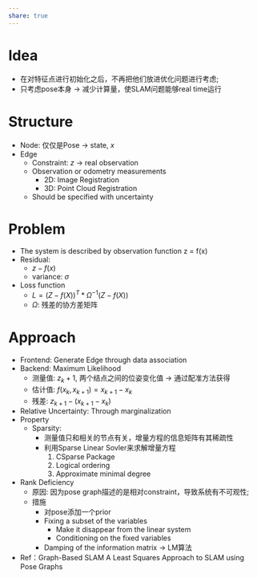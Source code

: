 ```yaml
---
share: true
---
```


# Idea
- 在对特征点进行初始化之后，不再把他们放进优化问题进行考虑;
- 只考虑pose本身 → 减少计算量，使SLAM问题能够real time运行

# Structure
- Node: 仅仅是Pose → state, $x$
- Edge
	- Constraint: 	$z$ → real observation
	- Observation or odometry measurements
		- 2D: Image Registration
		- 3D: Point Cloud Registration
	- Should be specified with uncertainty

 # Problem
 - The system is described by observation function z = f(x)
 - Residual: 
	 - $z - f(x)$
	 - variance: $\sigma$
- Loss function
	- $L = (Z - f(X))^T*\Omega^{-1}(Z - f(X))$
	- $\Omega$: 残差的协方差矩阵

# Approach
- Frontend: Generate Edge through data association
- Backend: Maximum Likelihood
	- 测量值: $z_k+1$, 两个结点之间的位姿变化值 → 通过配准方法获得
	- 估计值: $f(x_k, x_{k+1}) = x_{k+1} - x_k$
	- 残差: $z_{k+1} - (x_{k+1} - x_k)$
- Relative Uncertainty: Through marginalization
- Property
	- Sparsity: 
		- 测量值只和相关的节点有关，增量方程的信息矩阵有其稀疏性
		- 利用Sparse Linear Sovler来求解增量方程
			1. CSparse Package
			2. Logical ordering 
			3. Approximate minimal degree
- Rank Deficiency
	- 原因: 因为pose graph描述的是相对constraint，导致系统有不可观性;
	- 措施
		- 对pose添加一个prior
		- Fixing a subset of the variables
			- Make it disappear from the linear system
			- Conditioning on the fixed variables
		- Damping of the information matrix → LM算法
- Ref：Graph-Based SLAM A Least Squares Approach to  SLAM using Pose Graphs
